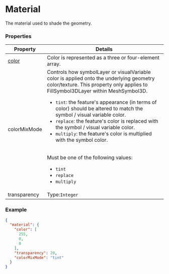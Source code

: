 # Material

The material used to shade the geometry.

### Properties

| Property | Details
| --- | ---
| [color](color.md) | Color is represented as a three or four-element array.
| colorMixMode | Controls how symbolLayer or visualVariable color is applied onto the underlying geometry color/texture. This property only applies to FillSymbol3DLayer within MeshSymbol3D.<br><ul><li>`tint`: the feature's appearance (in terms of color) should be altered to match the symbol / visual variable color.</li><li>`replace`: the feature's color is replaced with the symbol / visual variable color.</li><li>`multiply`: the feature's color is multiplied with the symbol color.</li></ul><br>Must be one of the following values:<ul><li>`tint`</li><li>`replace`</li><li>`multiply`</li></ul>
| transparency | Type:`Integer`


### Example

```json
{
  "material": {
    "color": [
      255,
      0,
      0
    ],
    "transparency": 20,
    "colorMixMode": "tint"
  }
}
```

